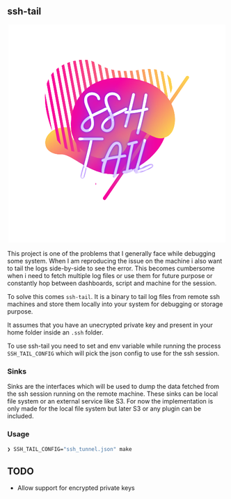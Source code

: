 ## ssh-tail

<p align="center">
  <img src="./assets/logo.png">
</p>

This project is one of the problems that I generally face while debugging some
system. When I am reproducing the issue on the machine i also want to tail the
logs side-by-side to see the error. This becomes cumbersome when i need to fetch
multiple log files or use them for future purpose or constantly hop between
dashboards, script and machine for the session.

To solve this comes `ssh-tail`. It is a
binary to tail log files from remote ssh machines and store them locally
into your system for debugging or storage purpose.

It assumes that you have an unecrypted private key and present in your home
folder inside an `.ssh` folder.

To use ssh-tail you need to set and env variable while running the process
`SSH_TAIL_CONFIG` which will pick the json config to use for the ssh session.

### Sinks
Sinks are the interfaces which will be used to dump the data fetched from the
ssh session running on the remote machine. These sinks can be local file system
or an external service like S3. For now the implementation is only made for the
local file system but later S3 or any plugin can be included.

### Usage
```sh
❯ SSH_TAIL_CONFIG="ssh_tunnel.json" make
```

## TODO
* Allow support for encrypted private keys
